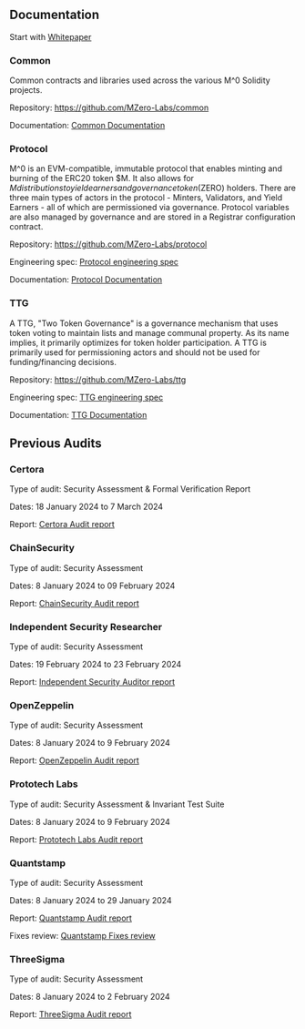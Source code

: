 ## Documentation

Start with [Whitepaper](https://docs.m0.org/m-0-documentation-portal)

### Common

Common contracts and libraries used across the various M^0 Solidity projects.

Repository: https://github.com/MZero-Labs/common

Documentation: [Common Documentation](./docs/common/src/SUMMARY.md)

### Protocol

M^0 is an EVM-compatible, immutable protocol that enables minting and burning of the ERC20 token $M. It also allows for $M distributions to yield earners and governance token ($ZERO) holders. There are three main types of actors in the protocol - Minters, Validators, and Yield Earners - all of which are permissioned via governance. Protocol variables are also managed by governance and are stored in a Registrar configuration contract.

Repository: https://github.com/MZero-Labs/protocol

Engineering spec: [Protocol engineering spec](eng-specs/M%5E0%20Protocol%20Engineering%20Spec_v1.1.pdf)

Documentation: [Protocol Documentation](./docs/protocol/src/SUMMARY.md)

### TTG

A TTG, "Two Token Governance" is a governance mechanism that uses token voting to maintain lists and manage communal property. As its name implies, it primarily optimizes for token holder participation. A TTG is primarily used for permissioning actors and should not be used for funding/financing decisions.

Repository: https://github.com/MZero-Labs/ttg

Engineering spec: [TTG engineering spec](eng-specs/M%5E0%20TTG%20Engineering%20Spec_v1.1.pdf)

Documentation: [TTG Documentation](./docs/ttg/src/SUMMARY.md)

## Previous Audits

### Certora

Type of audit: Security Assessment & Formal Verification Report

Dates: 18 January 2024 to 7 March 2024

Report: [Certora Audit report](audit-reports/Certora%20Audit%20report.pdf)

### ChainSecurity

Type of audit: Security Assessment

Dates: 8 January 2024 to 09 February 2024

Report: [ChainSecurity Audit report](audit-reports/ChainSecurity%20Audit%20report.pdf)

### Independent Security Researcher

Type of audit: Security Assessment

Dates: 19 February 2024 to 23 February 2024

Report: [Independent Security Auditor report](audit-reports/Kirill%20Fedoseev%20Independent%20Auditor%20Report.md)

### OpenZeppelin

Type of audit: Security Assessment

Dates: 8 January 2024 to 9 February 2024

Report: [OpenZeppelin Audit report](audit-reports/OpenZeppelin%20Audit%20Report.pdf)

### Prototech Labs

Type of audit: Security Assessment & Invariant Test Suite

Dates: 8 January 2024 to 9 February 2024

Report: [Prototech Labs Audit report](audit-reports/Prototech%20Labs%20Audit%20Report.pdf)

### Quantstamp

Type of audit: Security Assessment

Dates: 8 January 2024 to 29 January 2024

Report: [Quantstamp Audit report](audit-reports/Quantstamp%20Audit%20Report.pdf)

Fixes review: [Quantstamp Fixes review](audit-reports/Quantstamp%20External%20Fix%20Review.pdf)

### ThreeSigma

Type of audit: Security Assessment

Dates: 8 January 2024 to 2 February 2024

Report: [ThreeSigma Audit report](audit-reports/ThreeSigma%20Audit%20Report.pdf)
